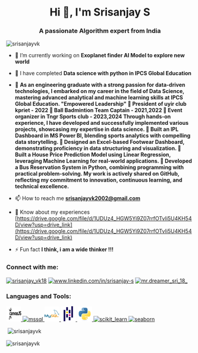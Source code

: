 <h1 align="center">Hi 👋, I'm Srisanjay S</h1>
<h3 align="center">A passionate Algorithm expert from India</h3>

<p align="left"> <img src="https://komarev.com/ghpvc/?username=srisanjayvk&label=Profile%20views&color=0e75b6&style=flat" alt="srisanjayvk" /> </p>

- 🔭 I’m currently working on **Exoplanet finder AI Model to explore new world**

- 🌱 I have completed **Data science with python in IPCS Global Education**

- 💬 **As an engineering graduate with a strong passion for data-driven technologies, I embarked on my career in the field of Data Science, mastering advanced analytical and machine learning skills at IPCS Global Education. "Empowered Leadership" 🔹 President of uyir club kpriet - 2022 🔹 Ball Badmintion Team Captain - 2021,2022 🔹 Event organizer in Tngr Sports club - 2023,2024 Through hands-on experience, I have developed and successfully implemented various projects, showcasing my expertise in data science. 🔹 Built an IPL Dashboard in MS Power BI, blending sports analytics with compelling data storytelling. 🔹 Designed an Excel-based Footwear Dashboard, demonstrating proficiency in data structuring and visualization. 🔹 Built a House Price Prediction Model using Linear Regression, leveraging Machine Learning for real-world applications. 🔹 Developed a Bus Reservation System in Python, combining programming with practical problem-solving. My work is actively shared on GitHub, reflecting my commitment to innovation, continuous learning, and technical excellence.**

- 📫 How to reach me **srisanjayvk2002@gmail.com**

- 📄 Know about my experiences [https://drive.google.com/file/d/1UDUz4_HGW5Yi9Z07rrfOTvIi5U4KH54D/view?usp=drive_link](https://drive.google.com/file/d/1UDUz4_HGW5Yi9Z07rrfOTvIi5U4KH54D/view?usp=drive_link)

- ⚡ Fun fact **I think, i am a wide thinker !!!**

<h3 align="left">Connect with me:</h3>
<p align="left">
<a href="https://twitter.com/srisanjay_vk18" target="blank"><img align="center" src="https://raw.githubusercontent.com/rahuldkjain/github-profile-readme-generator/master/src/images/icons/Social/twitter.svg" alt="srisanjay_vk18" height="30" width="40" /></a>
<a href="https://linkedin.com/in/www.linkedin.com/in/srisanjay-s" target="blank"><img align="center" src="https://raw.githubusercontent.com/rahuldkjain/github-profile-readme-generator/master/src/images/icons/Social/linked-in-alt.svg" alt="www.linkedin.com/in/srisanjay-s" height="30" width="40" /></a>
<a href="https://instagram.com/mr.dreamer_sri_18_" target="blank"><img align="center" src="https://raw.githubusercontent.com/rahuldkjain/github-profile-readme-generator/master/src/images/icons/Social/instagram.svg" alt="mr.dreamer_sri_18_" height="30" width="40" /></a>
</p>

<h3 align="left">Languages and Tools:</h3>
<p align="left"> <a href="https://canvasjs.com" target="_blank" rel="noreferrer"> <img src="https://raw.githubusercontent.com/Hardik0307/Hardik0307/master/assets/canvasjs-charts.svg" alt="canvasjs" width="40" height="40"/> </a> <a href="https://www.microsoft.com/en-us/sql-server" target="_blank" rel="noreferrer"> <img src="https://www.svgrepo.com/show/303229/microsoft-sql-server-logo.svg" alt="mssql" width="40" height="40"/> </a> <a href="https://www.mysql.com/" target="_blank" rel="noreferrer"> <img src="https://raw.githubusercontent.com/devicons/devicon/master/icons/mysql/mysql-original-wordmark.svg" alt="mysql" width="40" height="40"/> </a> <a href="https://pandas.pydata.org/" target="_blank" rel="noreferrer"> <img src="https://raw.githubusercontent.com/devicons/devicon/2ae2a900d2f041da66e950e4d48052658d850630/icons/pandas/pandas-original.svg" alt="pandas" width="40" height="40"/> </a> <a href="https://www.python.org" target="_blank" rel="noreferrer"> <img src="https://raw.githubusercontent.com/devicons/devicon/master/icons/python/python-original.svg" alt="python" width="40" height="40"/> </a> <a href="https://scikit-learn.org/" target="_blank" rel="noreferrer"> <img src="https://upload.wikimedia.org/wikipedia/commons/0/05/Scikit_learn_logo_small.svg" alt="scikit_learn" width="40" height="40"/> </a> <a href="https://seaborn.pydata.org/" target="_blank" rel="noreferrer"> <img src="https://seaborn.pydata.org/_images/logo-mark-lightbg.svg" alt="seaborn" width="40" height="40"/> </a> </p>

<p>&nbsp;<img align="center" src="https://github-readme-stats.vercel.app/api?username=srisanjayvk&show_icons=true&locale=en" alt="srisanjayvk" /></p>

<p><img align="center" src="https://github-readme-streak-stats.herokuapp.com/?user=srisanjayvk&" alt="srisanjayvk" /></p>

